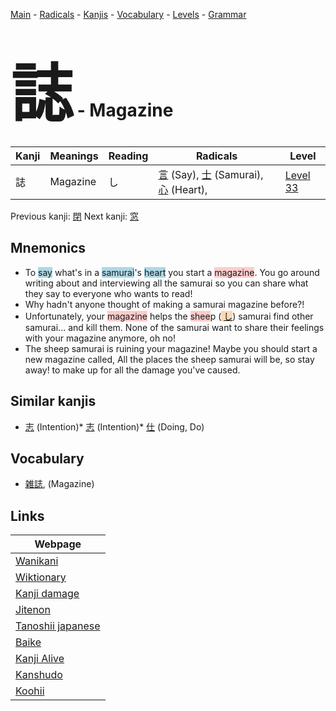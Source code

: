 <style> bigfont {font-size: 100px}</style>
[Main](../index.md) -
[Radicals](../radicals.md) -
[Kanjis](../kanjis.md) -
[Vocabulary](../vocabulary.md) -
[Levels](../levels.md) -
[Grammar](../grammar.md)
# <bigfont> 誌</bigfont> - Magazine 

| Kanji | Meanings | Reading | Radicals | Level |
| --- | --- | --- | --- | --- |
| 誌 | Magazine | し | [言](../radicals/言.md) (Say), [士](../radicals/士.md) (Samurai), [心](../radicals/心.md) (Heart),  | [Level 33](../levels/wk_level33.md) |

Previous kanji: [閉](閉.md) Next kanji: [窓](窓.md) 

## Mnemonics
 * To <span style="background-color:#ADD8E6"> say</span> what's in a <span style="background-color:#ADD8E6"> samurai</span>'s <span style="background-color:#ADD8E6"> heart</span> you start a <span style="background-color:#ffcccb"> magazine</span>. You go around writing about and interviewing all the samurai so you can share what they say to everyone who wants to read!
* Why hadn't anyone thought of making a samurai magazine before?!
* Unfortunately, your <span style="background-color:#ffcccb"> magazine</span> helps the <span style="background-color:#ffcccb"> shee</span>p (<span style="background-color:#fed8b1"> [し](https://jisho.org/search/し)</span>) samurai find other samurai... and kill them. None of the samurai want to share their feelings with your magazine anymore, oh no!
* The sheep samurai is ruining your magazine! Maybe you should start a new magazine called, All the places the sheep samurai will be, so stay away! to make up for all the damage you've caused.


## Similar kanjis
 * [志](志.md) (Intention)* [志](志.md) (Intention)* [仕](仕.md) (Doing, Do)


## Vocabulary
 * [雑誌](../vocabulary/誌.md), (Magazine)



## Links 

| Webpage |
| --- |
| [Wanikani          ](https://www.wanikani.com/kanji/誌) |
| [Wiktionary        ](https://en.wiktionary.org/wiki/誌) |
| [Kanji damage      ](http://www.kanjidamage.com/kanji/search?utf8=✓&q=誌) |
| [Jitenon           ](https://jitenon.com/kanji/誌) |
| [Tanoshii japanese ](https://www.tanoshiijapanese.com/dictionary/kanji.cfm?k=誌) |
| [Baike             ](https://baike.baidu.com/item/誌) |
| [Kanji Alive       ](https://app.kanjialive.com/誌) |
| [Kanshudo          ](https://www.kanshudo.com/searchmn?q=誌) |
| [Koohii            ](https://kanji.koohii.com/study/kanji/誌) |
